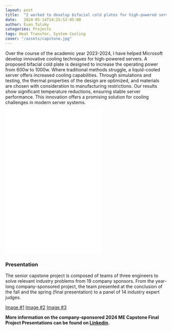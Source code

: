 ```yaml
---
layout: post
title:  "I worked to develop bifacial cold plates for high-powered servers with Microsoft"
date:   2024-05-14T14:25:52-05:00
author: Evan Tulsky
categories: Projects
tags: Heat Transfer, System Cooling
cover: "/assets/capstone.jpg"
---
```

 
Over the course of the academic year 2023-2024, I have helped Microsoft develop innovative cooling techniques for high-powered servers. A proposed bifacial cold plate is designed to increase the operating power from 600w to 1000w. Where traditional methods struggle, a liquid-cooled server offers increased cooling capabilities. Through simulations and testing, the thermal properties of the design are optimized, and materials are chosen with consideration to manufacturing restrictions. Our results show significant temperature reductions, ensuring stable server performance. This innovation offers a promising solution for cooling challenges in modern server systems.

<embed src="/assets/Microsoft Final Poster.pptx" type='application/pdf'/>
<embed src="/assets/Bifacial Cold plates for High Powered Servers Final Report.pdf" width="300" height="300" type='application/pdf'/>

### Presentation
The senior capstone project is composed of teams of three engineers to solve relevant industry problems from 19 company sponsors. From the year-long company-sponsored project, the team presented at the conclusion of the fall and the spring (final presentation) to a panel of 14 industry expert judges.

<a href="/assets/capstone.jpg" data-lightbox="capstone" data-title="2024 ME Capstone">Image #1</a>
<a href="/assets/posterpresentation_microsoft.jpg" data-lightbox="capstone" data-title="Spring Term Poster Presentation">Image #2</a>
<a href="/assets/fallpresentation_microsoft.jpg" data-lightbox="capstone" data-title="Fall Term Presentation">Image #3</a>



**More information on the company-sponsored 2024 ME Capstone Final Project Presentations can be found on [Linkedin](https://www.linkedin.com/feed/update/urn:li:activity:7191762558649851904/).**
